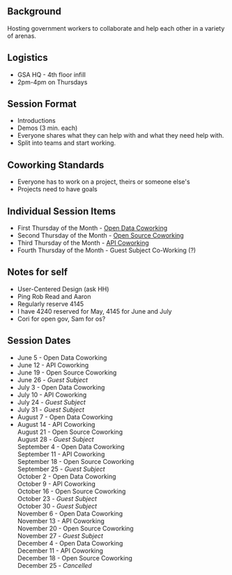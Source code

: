 ## Background 
Hosting government workers to collaborate and help each other in a variety of arenas.  

## Logistics 
* GSA HQ - 4th floor infill 
* 2pm-4pm on Thursdays 

## Session Format 
* Introductions 
* Demos (3 min. each)
* Everyone shares what they can help with and what they need help with.  
* Split into teams and start working.  

## Coworking Standards 
* Everyone has to work on a project, theirs or someone else's 
* Projects need to have goals

## Individual Session Items
* First Thursday of the Month - [Open Data Coworking](https://github.com/18F/Digital_Coworking/blob/master/opendata_coworking.md)
* Second Thursday of the Month - [Open Source Coworking](https://github.com/18F/Digital_Coworking/blob/master/opensource_coworking.md)
* Third Thursday of the Month - [API Coworking](https://github.com/18F/Digital_Coworking/blob/master/api_coworking.md)
* Fourth Thursday of the Month - Guest Subject Co-Working (?) 


## Notes for self
* User-Centered Design (ask HH)
* Ping Rob Read and Aaron 
* Regularly reserve 4145 
* I have 4240 reserved for May, 4145 for June and July
* Cori for open gov, Sam for os?

## Session Dates

* June 5 - Open Data Coworking 
* June 12 - API Coworking 
* June 19 - Open Source Coworking   
* June 26 - *Guest Subject*   
* July 3 - Open Data Coworking   
* July 10 - API Coworking   
* July 24 - *Guest Subject*   
* July 31 - *Guest Subject*   
* August 7 - Open Data Coworking  
* August 14 - API Coworking  
August 21 - Open Source Coworking  
August 28 - *Guest Subject*  
September 4 - Open Data Coworking  
September 11 - API Coworking  
September 18 - Open Source Coworking  
September 25 - *Guest Subject*  
October 2 - Open Data Coworking  
October 9 - API Coworking  
October 16 - Open Source Coworking  
October 23 - *Guest Subject*  
October 30 - *Guest Subject*  
November 6 - Open Data Coworking  
November 13 - API Coworking  
November 20 - Open Source Coworking  
November 27 - *Guest Subject*  
December 4 - Open Data Coworking  
December 11 - API Coworking  
December 18 - Open Source Coworking  
December 25 - *Cancelled*  







